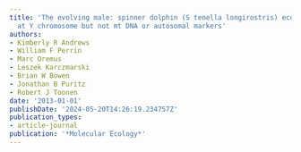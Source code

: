 ```yaml
---
title: 'The evolving male: spinner dolphin (S tenella longirostris) ecotypes are divergent
  at Y chromosome but not mt DNA or autosomal markers'
authors:
- Kimberly R Andrews
- William F Perrin
- Marc Oremus
- Leszek Karczmarski
- Brian W Bowen
- Jonathan B Puritz
- Robert J Toonen
date: '2013-01-01'
publishDate: '2024-05-20T14:26:19.234757Z'
publication_types:
- article-journal
publication: '*Molecular Ecology*'
---
```

